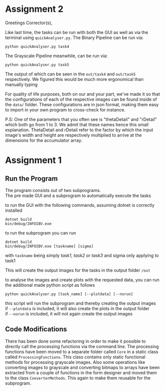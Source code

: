 # Assignment 2
Greetings Corrector(s),

Like last time, the tasks can be run with both the GUI as well as via the terminal using `quickAnalyser.py`.
The Binary Pipeline can be run via:
```
python quickAnalyser.py task4
```

The Grayscale Pipeline meanwhile, can be run via:
```
python quickAnalyser.py task5
```

The output of which can be seen in the `out/task4` and `out/task5` respectively. We figured this would be much more
ergonomical than manually typing 

For quality of life purposes, both on our and your part, we've made it so that the configurations
of each of the respective images can be found inside of the `data/` folder. These configurations are
in json format, making them easy to import in your own program to cross-check for instance.

P.S: One of the parameters that you often see is "thetaDetail" and "rDetail" which both go from 1 to 3. We admit that these names hence this small explanation.
ThetaDetail and rDetail refer to the factor by which the input image's width and height are respectively multiplied to arrive at the dimensions for the accumulator array.

# Assignment 1

## Run the Program

The program consists out of two subprograms.  
The pre made GUI and a subprogram to automatically execute the tasks

to run the GUI with the following commands, assuming dotnet 
is correctly installed
```
dotnet build
bin/debug/INFOIBV.exe
```

to run the subprogram you can run
```
dotnet build
bin/debug/INFOIBV.exe [taskname] [sigma]
```
with `taskname` being simply _task1_, _task2_ or _task3_
and sigma only applying to task1

This will create the output images for the tasks in the 
output folder `/out`

to analyse the images and create plots with the requested data,
you can run the additional made python script as follows

```
python quickAnalyser.py [task_name] [--plotdata] [--norun]
```
this script will run the subprogram and thereby creating the output images  
if `--plotdata` is included, it will also create the plots in the output folder  
if `--norun` is included, it will not again create the output images

## Code Modifications
There has been done some refactoring in order to make it possible to directly call the 
processing functions via the command line. The processing functions have been moved to a separate
folder called `Core` in a static class called `ProcessingFunctions`. This class contains only
static functional methods for processing grayscale images. Also some operations like converting images to grayscale and
converting bitmaps to arrays have been extracted from a couple of functions in the form designer and moved 
them to the class `ConverterMethods`. This again to make them reusable for the subprogram.
